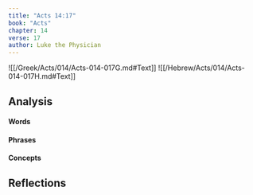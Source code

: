 ```yaml
---
title: "Acts 14:17"
book: "Acts"
chapter: 14
verse: 17
author: Luke the Physician
---
```

![[/Greek/Acts/014/Acts-014-017G.md#Text]]
![[/Hebrew/Acts/014/Acts-014-017H.md#Text]]

## Analysis

#### Words

#### Phrases

#### Concepts

## Reflections

